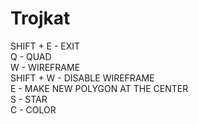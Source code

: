 # Trojkat
SHIFT + E - EXIT                     
Q - QUAD                       
W - WIREFRAME                                  
SHIFT + W - DISABLE WIREFRAME                                   
E - MAKE NEW POLYGON AT THE CENTER                              
S - STAR                                    
C - COLOR                                     